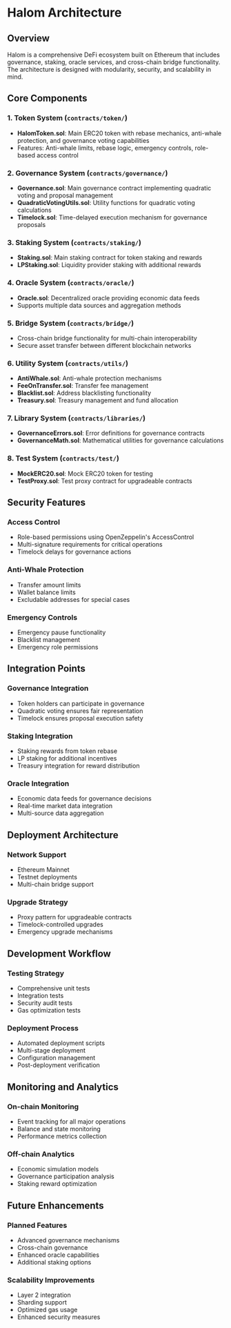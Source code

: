 # Halom Architecture

## Overview

Halom is a comprehensive DeFi ecosystem built on Ethereum that includes governance, staking, oracle services, and cross-chain bridge functionality. The architecture is designed with modularity, security, and scalability in mind.

## Core Components

### 1. Token System (`contracts/token/`)
- **HalomToken.sol**: Main ERC20 token with rebase mechanics, anti-whale protection, and governance voting capabilities
- Features: Anti-whale limits, rebase logic, emergency controls, role-based access control

### 2. Governance System (`contracts/governance/`)
- **Governance.sol**: Main governance contract implementing quadratic voting and proposal management
- **QuadraticVotingUtils.sol**: Utility functions for quadratic voting calculations
- **Timelock.sol**: Time-delayed execution mechanism for governance proposals

### 3. Staking System (`contracts/staking/`)
- **Staking.sol**: Main staking contract for token staking and rewards
- **LPStaking.sol**: Liquidity provider staking with additional rewards

### 4. Oracle System (`contracts/oracle/`)
- **Oracle.sol**: Decentralized oracle providing economic data feeds
- Supports multiple data sources and aggregation methods

### 5. Bridge System (`contracts/bridge/`)
- Cross-chain bridge functionality for multi-chain interoperability
- Secure asset transfer between different blockchain networks

### 6. Utility System (`contracts/utils/`)
- **AntiWhale.sol**: Anti-whale protection mechanisms
- **FeeOnTransfer.sol**: Transfer fee management
- **Blacklist.sol**: Address blacklisting functionality
- **Treasury.sol**: Treasury management and fund allocation

### 7. Library System (`contracts/libraries/`)
- **GovernanceErrors.sol**: Error definitions for governance contracts
- **GovernanceMath.sol**: Mathematical utilities for governance calculations

### 8. Test System (`contracts/test/`)
- **MockERC20.sol**: Mock ERC20 token for testing
- **TestProxy.sol**: Test proxy contract for upgradeable contracts

## Security Features

### Access Control
- Role-based permissions using OpenZeppelin's AccessControl
- Multi-signature requirements for critical operations
- Timelock delays for governance actions

### Anti-Whale Protection
- Transfer amount limits
- Wallet balance limits
- Excludable addresses for special cases

### Emergency Controls
- Emergency pause functionality
- Blacklist management
- Emergency role permissions

## Integration Points

### Governance Integration
- Token holders can participate in governance
- Quadratic voting ensures fair representation
- Timelock ensures proposal execution safety

### Staking Integration
- Staking rewards from token rebase
- LP staking for additional incentives
- Treasury integration for reward distribution

### Oracle Integration
- Economic data feeds for governance decisions
- Real-time market data integration
- Multi-source data aggregation

## Deployment Architecture

### Network Support
- Ethereum Mainnet
- Testnet deployments
- Multi-chain bridge support

### Upgrade Strategy
- Proxy pattern for upgradeable contracts
- Timelock-controlled upgrades
- Emergency upgrade mechanisms

## Development Workflow

### Testing Strategy
- Comprehensive unit tests
- Integration tests
- Security audit tests
- Gas optimization tests

### Deployment Process
- Automated deployment scripts
- Multi-stage deployment
- Configuration management
- Post-deployment verification

## Monitoring and Analytics

### On-chain Monitoring
- Event tracking for all major operations
- Balance and state monitoring
- Performance metrics collection

### Off-chain Analytics
- Economic simulation models
- Governance participation analysis
- Staking reward optimization

## Future Enhancements

### Planned Features
- Advanced governance mechanisms
- Cross-chain governance
- Enhanced oracle capabilities
- Additional staking options

### Scalability Improvements
- Layer 2 integration
- Sharding support
- Optimized gas usage
- Enhanced security measures 